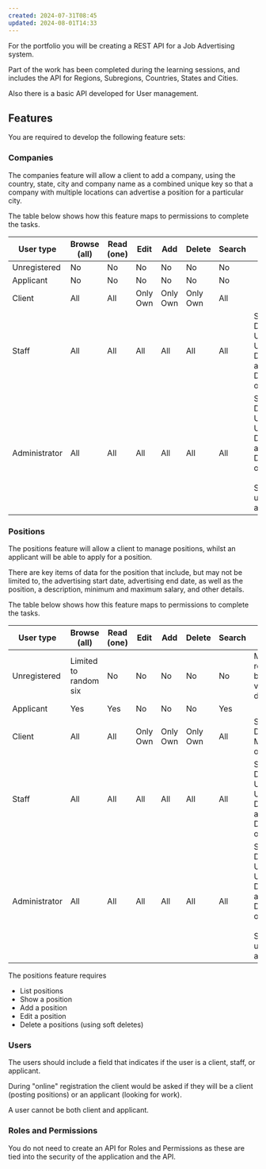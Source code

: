 ```yaml
---
created: 2024-07-31T08:45
updated: 2024-08-01T14:33
---
```

For the portfolio you will be creating a REST API for a Job Advertising system.

Part of the work has been completed during the learning sessions, and includes the API for Regions, Subregions, Countries, States and Cities.

Also there is a basic API developed for User management.

## Features

You are required to develop the following feature sets:
### Companies

The companies feature will allow a client to add a company, using the country, state, city and company name as a combined unique key so that a company with multiple locations can advertise a position for a particular city.

The table below shows how this feature maps to permissions to complete the tasks.

| User type     | Browse (all) | Read (one) | Edit     | Add      | Delete   | Search | Notes                                                                                  |
| ------------- | ------------ | ---------- | -------- | -------- | -------- | ------ | -------------------------------------------------------------------------------------- |
| Unregistered  | No           | No         | No       | No       | No       | No     |                                                                                        |
| Applicant     | No           | No         | No       | No       | No       | No     |                                                                                        |
| Client        | All          | All        | Only Own | Only Own | Only Own | All    |                                                                                        |
| Staff         | All          | All        | All      | All      | All      | All    | Soft Delete: Undo all, Undo one, Destroy all, Destroy one                              |
| Administrator | All          | All        | All      | All      | All      | All    | Soft Delete: Undo all, Undo one, Destroy all, Destroy one<br><br>Super-user account(s) |


### Positions

The positions feature will allow a client to manage positions, whilst an applicant will be able to apply for a position.

There are key items of data for the position that include, but may not be limited to, the advertising start date, advertising end date, as well as the position, a description, minimum and maximum salary, and other details.

The table below shows how this feature maps to permissions to complete the tasks.

| User type     | Browse (all)          | Read (one) | Edit     | Add      | Delete   | Search | Notes                                                                                  |
| ------------- | --------------------- | ---------- | -------- | -------- | -------- | ------ | -------------------------------------------------------------------------------------- |
| Unregistered  | Limited to random six | No         | No       | No       | No       | No     | Must register to be able to view details                                               |
| Applicant     | Yes                   | Yes        | No       | No       | No       | Yes    |                                                                                        |
| Client        | All                   | All        | Only Own | Only Own | Only Own | All    | Soft Delete: May undo only                                                             |
| Staff         | All                   | All        | All      | All      | All      | All    | Soft Delete: Undo all, Undo one, Destroy all, Destroy one                              |
| Administrator | All                   | All        | All      | All      | All      | All    | Soft Delete: Undo all, Undo one, Destroy all, Destroy one<br><br>Super-user account(s) |


The positions feature requires 

- List positions
- Show a position
- Add a position
- Edit a position
- Delete a positions (using soft deletes)

### Users

The users should include a field that indicates if the user is a client, staff, or applicant.

During "online" registration the client would be asked if they will be a client (posting positions) or an applicant (looking for work).

A user cannot be both client and applicant.

### Roles and Permissions

You do not need to create an API for Roles and Permissions as these are tied into the security of the application and the API.




